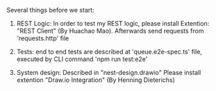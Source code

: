 Several things before we start:

1. REST Logic:
   In order to test my REST logic, please install Extention: "REST Client" (By Huachao Mao).
   Afterwards send requests from 'requests.http' file

2. Tests:
   end to end tests are described at 'queue.e2e-spec.ts' file, executed by CLI command 'npm run test:e2e'

3. System design:
   Described in "nest-design.drawio"
   Please install extention "Draw.io Integration" (By Henning Dieterichs)